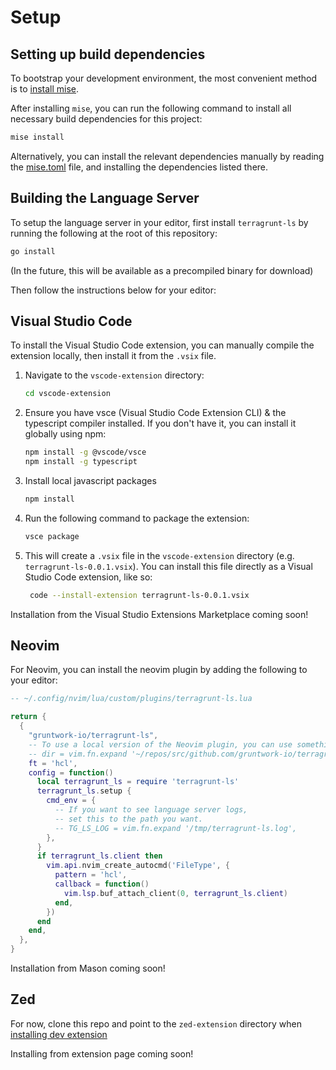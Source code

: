 # Setup

## Setting up build dependencies

To bootstrap your development environment, the most convenient method is to [install mise](https://mise.jdx.dev/installing-mise.html).

After installing `mise`, you can run the following command to install all necessary build dependencies for this project:

```bash
mise install
```

Alternatively, you can install the relevant dependencies manually by reading the [mise.toml](../mise.toml) file, and installing the dependencies listed there.

## Building the Language Server

To setup the language server in your editor, first install `terragrunt-ls` by running the following at the root of this repository:

```bash
go install
```

(In the future, this will be available as a precompiled binary for download)

Then follow the instructions below for your editor:

## Visual Studio Code

To install the Visual Studio Code extension, you can manually compile the extension locally, then install it from the `.vsix` file.

1. Navigate to the `vscode-extension` directory:

   ```bash
   cd vscode-extension
   ```

2. Ensure you have vsce (Visual Studio Code Extension CLI) & the typescript compiler installed. If you don't have it, you can install it globally using npm:

   ```bash
   npm install -g @vscode/vsce
   npm install -g typescript
   ```
3. Install local javascript packages
   ```bash
   npm install
   ```
   
4. Run the following command to package the extension:

   ```bash
   vsce package
   ```

5. This will create a `.vsix` file in the `vscode-extension` directory (e.g. `terragrunt-ls-0.0.1.vsix`). You can install this file directly as a Visual Studio Code extension, like so:

   ```bash
    code --install-extension terragrunt-ls-0.0.1.vsix
    ```

Installation from the Visual Studio Extensions Marketplace coming soon!

## Neovim

For Neovim, you can install the neovim plugin by adding the following to your editor:

```lua
-- ~/.config/nvim/lua/custom/plugins/terragrunt-ls.lua

return {
  {
    "gruntwork-io/terragrunt-ls",
    -- To use a local version of the Neovim plugin, you can use something like following:
    -- dir = vim.fn.expand '~/repos/src/github.com/gruntwork-io/terragrunt-ls',
    ft = 'hcl',
    config = function()
      local terragrunt_ls = require 'terragrunt-ls'
      terragrunt_ls.setup {
        cmd_env = {
          -- If you want to see language server logs,
          -- set this to the path you want.
          -- TG_LS_LOG = vim.fn.expand '/tmp/terragrunt-ls.log',
        },
      }
      if terragrunt_ls.client then
        vim.api.nvim_create_autocmd('FileType', {
          pattern = 'hcl',
          callback = function()
            vim.lsp.buf_attach_client(0, terragrunt_ls.client)
          end,
        })
      end
    end,
  },
}
```

Installation from Mason coming soon!

## Zed

For now, clone this repo and point to the `zed-extension` directory when [installing dev extension](https://zed.dev/docs/extensions/developing-extensions#developing-an-extension-locally)

Installing from extension page coming soon!
